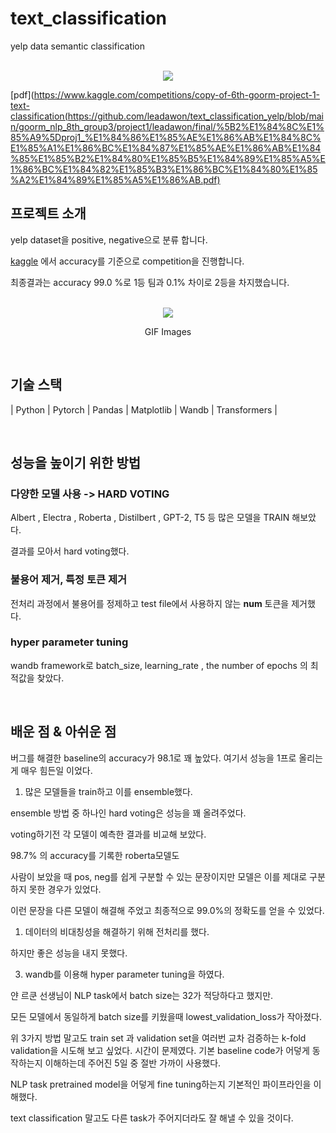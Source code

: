 # text_classification
yelp data semantic classification

<p align="center">
  <br>
  <img src="https://github.com/leadawon/text_classification_yelp/blob/main/goorm_nlp_8th_group3/project1/img/process.png">
  <br>
  
  [pdf](https://www.kaggle.com/competitions/copy-of-6th-goorm-project-1-text-classification(https://github.com/leadawon/text_classification_yelp/blob/main/goorm_nlp_8th_group3/project1/leadawon/final/%5B2%E1%84%8C%E1%85%A9%5Dproj1_%E1%84%86%E1%85%AE%E1%86%AB%E1%84%8C%E1%85%A1%E1%86%BC%E1%84%87%E1%85%AE%E1%86%AB%E1%84%85%E1%85%B2%E1%84%80%E1%85%B5%E1%84%89%E1%85%A5%E1%86%BC%E1%84%82%E1%85%B3%E1%86%BC%E1%84%80%E1%85%A2%E1%84%89%E1%85%A5%E1%86%AB.pdf)
  
</p>


## 프로젝트 소개
yelp dataset을 positive, negative으로 분류 합니다.

[kaggle](https://www.kaggle.com/competitions/copy-of-6th-goorm-project-1-text-classification) 에서 accuracy를 기준으로 competition을 진행합니다.

최종결과는 accuracy 99.0 %로 1등 팀과 0.1% 차이로 2등을 차지했습니다.

<p align="center">
<br>
<img src="https://github.com/leadawon/text_classification_yelp/blob/main/goorm_nlp_8th_group3/project1/img/kaggle.png">
<br>
</p>

<p align="justify">

</p>

<p align="center">
GIF Images
</p>

<br>

## 기술 스택

|   Python   |   Pytorch  |  Pandas  | Matplotlib | Wandb | Transformers |

<br>

## 성능을 높이기 위한 방법

### 다양한 모델 사용 -> HARD VOTING

Albert , Electra , Roberta , Distilbert , GPT-2, T5 등 많은 모델을 TRAIN 해보았다.

결과를 모아서 hard voting했다.

### 불용어 제거, 특정 토큰 제거

전처리 과정에서 불용어를 정제하고 test file에서 사용하지 않는 __num__ 토큰을 제거했다.

### hyper parameter tuning

wandb framework로 batch_size, learning_rate , the number of epochs 의 최적값을 찾았다.

<br>

## 배운 점 & 아쉬운 점

버그를 해결한  baseline의 accuracy가 98.1로 꽤 높았다. 여기서 성능을 1프로 올리는게 매우 힘든일 이었다. 


1. 많은 모델들을 train하고 이를 ensemble했다. 

ensemble 방법 중 하나인 hard voting은 성능을 꽤 올려주었다. 

voting하기전 각 모델이 예측한 결과를 비교해 보았다.

98.7% 의 accuracy를 기록한 roberta모델도 

사람이 보았을 때 pos, neg를 쉽게 구분할 수 있는 문장이지만 모델은 이를 제대로 구분하지 못한 경우가 있었다.

이런 문장을 다른 모델이 해결해 주었고 최종적으로 99.0%의 정확도를 얻을 수 있었다.



1. 데이터의 비대칭성을 해결하기 위해 전처리를 했다. 

하지만 좋은 성능을 내지 못했다. 



3. wandb를 이용해 hyper parameter tuning을 하였다.

얀 르쿤 선생님이 NLP task에서 batch size는 32가 적당하다고 했지만.

모든 모델에서 동일하게 batch size를 키웠을때 lowest_validation_loss가 작아졌다.


위 3가지 방법 말고도 train set 과 validation set을 여러번 교차 검증하는 k-fold validation을 시도해 보고 싶었다.
시간이 문제였다. 기본 baseline code가 어덯게 동작하는지 이해하는데 주어진 5일 중 절반 가까이 사용했다.

NLP task pretrained model을 어덯게 fine tuning하는지 기본적인 파이프라인을 이해했다.

text classification 말고도 다른 task가 주어지더라도 잘 해낼 수 있을 것이다.

<p align="justify">

</p>

<br>

<!-- Stack Icon Refernces -->

[py]: https://github.com/leadawon/text_classification_yelp/blob/main/goorm_nlp_8th_group3/project1/img/Python-logo-notext.svg
[pt]: https://github.com/leadawon/text_classification_yelp/blob/main/goorm_nlp_8th_group3/project1/img/PyTorch_logo_black.svg
[pd]: https://github.com/leadawon/text_classification_yelp/blob/main/goorm_nlp_8th_group3/project1/img/Pandas_logo.svg
[mtpt]: https://github.com/leadawon/text_classification_yelp/blob/main/goorm_nlp_8th_group3/project1/img/Matplotlib_icon.svg
[wdb]: /images/stack/node.svg
[trs]: /images/stack/node.svg
